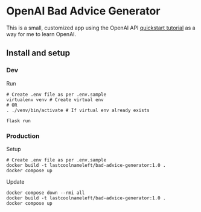 # OpenAI Bad Advice Generator

This is a small, customized app using the OpenAI API [quickstart tutorial](https://beta.openai.com/docs/quickstart) as a way for me to learn OpenAI.

## Install and setup


### Dev

Run 
```
# Create .env file as per .env.sample
virtualenv venv # Create virtual env
# OR
. ./venv/bin/activate # If virtual env already exists

flask run
```

### Production

Setup
```
# Create .env file as per .env.sample
docker build -t lastcoolnameleft/bad-advice-generator:1.0 .
docker compose up
```

Update
```
docker compose down --rmi all
docker build -t lastcoolnameleft/bad-advice-generator:1.0 .
docker compose up
```